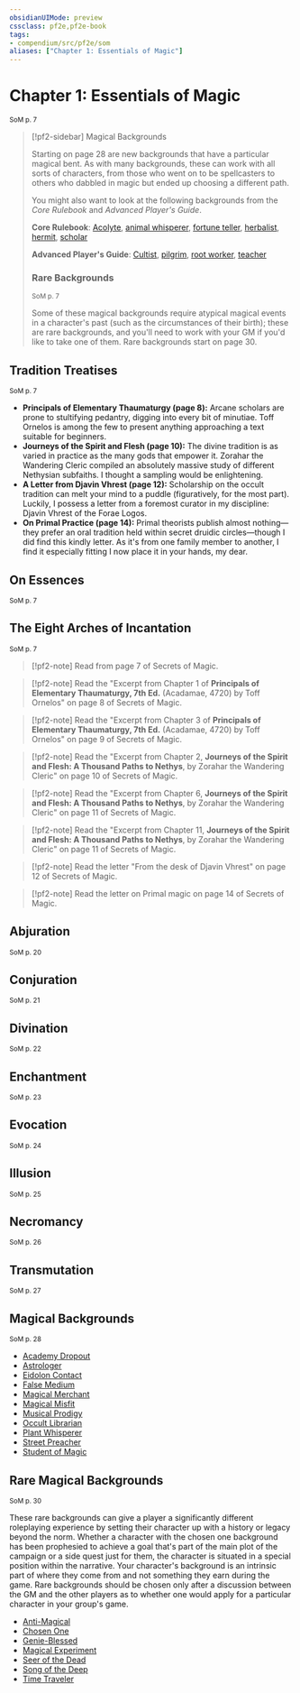 ```yaml
---
obsidianUIMode: preview
cssclass: pf2e,pf2e-book
tags:
- compendium/src/pf2e/som
aliases: ["Chapter 1: Essentials of Magic"]
---
```

# Chapter 1: Essentials of Magic
<sup>SoM p. 7</sup>

> [!pf2-sidebar] Magical Backgrounds
> 
> Starting on page 28 are new backgrounds that have a particular magical bent. As with many backgrounds, these can work with all sorts of characters, from those who went on to be spellcasters to others who dabbled in magic but ended up choosing a different path.
> 
> You might also want to look at the following backgrounds from the _Core Rulebook_ and _Advanced Player's Guide_.
> 
> **Core Rulebook**: [Acolyte](../../compendium/character/backgrounds/acolyte.md), [animal whisperer](../../compendium/character/backgrounds/animal-whisperer.md), [fortune teller](../../compendium/character/backgrounds/fortune-teller.md), [herbalist](../../compendium/character/backgrounds/herbalist.md), [hermit](../../compendium/character/backgrounds/hermit.md), [scholar](../../compendium/character/backgrounds/scholar.md)
> 
> **Advanced Player's Guide**: [Cultist](../../compendium/character/backgrounds/cultist-apg.md), [pilgrim](../../compendium/character/backgrounds/pilgrim-apg.md), [root worker](../../compendium/character/backgrounds/root-worker-apg.md), [teacher](../../compendium/character/backgrounds/teacher-apg.md)
> 
> ### Rare Backgrounds
> <sup>SoM p. 7</sup>
> 
> Some of these magical backgrounds require atypical magical events in a character's past (such as the circumstances of their birth); these are rare backgrounds, and you'll need to work with your GM if you'd like to take one of them. Rare backgrounds start on page 30.

## Tradition Treatises
<sup>SoM p. 7</sup>

- **Principals of Elementary Thaumaturgy (page 8):** Arcane scholars are prone to stultifying pedantry, digging into every bit of minutiae. Toff Ornelos is among the few to present anything approaching a text suitable for beginners.
- **Journeys of the Spirit and Flesh (page 10):** The divine tradition is as varied in practice as the many gods that empower it. Zorahar the Wandering Cleric compiled an absolutely massive study of different Nethysian subfaiths. I thought a sampling would be enlightening.
- **A Letter from Djavin Vhrest (page 12):** Scholarship on the occult tradition can melt your mind to a puddle (figuratively, for the most part). Luckily, I possess a letter from a foremost curator in my discipline: Djavin Vhrest of the Forae Logos.
- **On Primal Practice (page 14):** Primal theorists publish almost nothing—they prefer an oral tradition held within secret druidic circles—though I did find this kindly letter. As it's from one family member to another, I find it especially fitting I now place it in your hands, my dear.

## On Essences
<sup>SoM p. 7</sup>

## The Eight Arches of Incantation
<sup>SoM p. 7</sup>

> [!pf2-note]
> Read from page 7 of Secrets of Magic.

> [!pf2-note]
> Read the "Excerpt from Chapter 1 of **Principals of Elementary Thaumaturgy, 7th Ed.** (Acadamae, 4720) by Toff Ornelos" on page 8 of Secrets of Magic.

> [!pf2-note]
> Read the "Excerpt from Chapter 3 of **Principals of Elementary Thaumaturgy, 7th Ed.** (Acadamae, 4720) by Toff Ornelos" on page 9 of Secrets of Magic.

> [!pf2-note]
> Read the "Excerpt from Chapter 2, **Journeys of the Spirit and Flesh: A Thousand Paths to Nethys**, by Zorahar the Wandering Cleric" on page 10 of Secrets of Magic.

> [!pf2-note]
> Read the "Excerpt from Chapter 6, **Journeys of the Spirit and Flesh: A Thousand Paths to Nethys**, by Zorahar the Wandering Cleric" on page 11 of Secrets of Magic.

> [!pf2-note]
> Read the "Excerpt from Chapter 11, **Journeys of the Spirit and Flesh: A Thousand Paths to Nethys**, by Zorahar the Wandering Cleric" on page 11 of Secrets of Magic.

> [!pf2-note]
> Read the letter "From the desk of Djavin Vhrest" on page 12 of Secrets of Magic.

> [!pf2-note]
> Read the letter on Primal magic on page 14 of Secrets of Magic.

## Abjuration
<sup>SoM p. 20</sup>

## Conjuration
<sup>SoM p. 21</sup>

## Divination
<sup>SoM p. 22</sup>

## Enchantment
<sup>SoM p. 23</sup>

## Evocation
<sup>SoM p. 24</sup>

## Illusion
<sup>SoM p. 25</sup>

## Necromancy
<sup>SoM p. 26</sup>

## Transmutation
<sup>SoM p. 27</sup>

## Magical Backgrounds
<sup>SoM p. 28</sup>

- [Academy Dropout](../../compendium/character/backgrounds/academy-dropout-som.md)
- [Astrologer](../../compendium/character/backgrounds/astrologer-som.md)
- [Eidolon Contact](../../compendium/character/backgrounds/eidolon-contact-som.md)
- [False Medium](../../compendium/character/backgrounds/false-medium-som.md)
- [Magical Merchant](../../compendium/character/backgrounds/magical-merchant-som.md)
- [Magical Misfit](../../compendium/character/backgrounds/magical-misfit-som.md)
- [Musical Prodigy](../../compendium/character/backgrounds/musical-prodigy-som.md)
- [Occult Librarian](../../compendium/character/backgrounds/occult-librarian-som.md)
- [Plant Whisperer](../../compendium/character/backgrounds/plant-whisperer-som.md)
- [Street Preacher](../../compendium/character/backgrounds/street-preacher-som.md)
- [Student of Magic](../../compendium/character/backgrounds/student-of-magic-som.md)

## Rare Magical Backgrounds
<sup>SoM p. 30</sup>

These rare backgrounds can give a player a significantly different roleplaying experience by setting their character up with a history or legacy beyond the norm. Whether a character with the chosen one background has been prophesied to achieve a goal that's part of the main plot of the campaign or a side quest just for them, the character is situated in a special position within the narrative. Your character's background is an intrinsic part of where they come from and not something they earn during the game. Rare backgrounds should be chosen only after a discussion between the GM and the other players as to whether one would apply for a particular character in your group's game.

- [Anti-Magical](../../compendium/character/backgrounds/anti-magical-som.md)
- [Chosen One](../../compendium/character/backgrounds/chosen-one-som.md)
- [Genie-Blessed](../../compendium/character/backgrounds/genie-blessed-som.md)
- [Magical Experiment](../../compendium/character/backgrounds/magical-experiment-som.md)
- [Seer of the Dead](../../compendium/character/backgrounds/seer-of-the-dead-som.md)
- [Song of the Deep](../../compendium/character/backgrounds/song-of-the-deep-som.md)
- [Time Traveler](../../compendium/character/backgrounds/time-traveler-som.md)